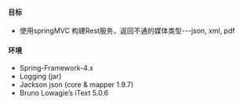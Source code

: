 #### 目标
  - 使用springMVC 构建Rest服务，返回不通的媒体类型---json, xml, pdf
  
#### 环境
  - Spring-Framework-4.x
  - Logging (jar)
  - Jackson json (core & mapper 1.9.7) 
  - Bruno Lowagie’s iText 5.0.6

